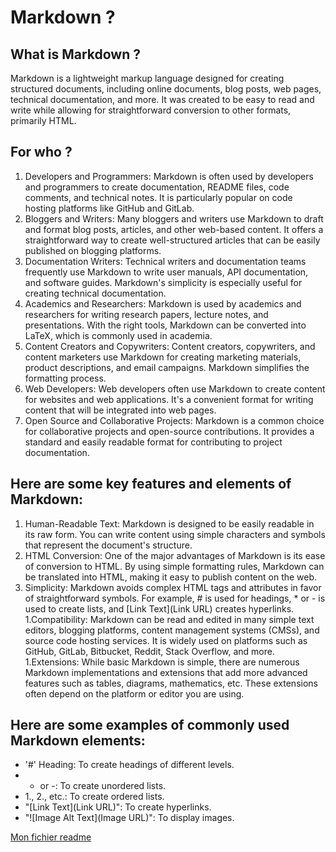 # Markdown ?

## What is Markdown ?
Markdown is a lightweight markup language designed for creating structured documents, 
including online documents, blog posts, web pages, technical documentation, and more. 
It was created to be easy to read and write while allowing for straightforward conversion to other formats, primarily HTML.

## For who ?
1. Developers and Programmers: Markdown is often used by developers and programmers to create documentation, README files, code comments, and technical notes. It is particularly popular on code hosting platforms like GitHub and GitLab.
1. Bloggers and Writers: Many bloggers and writers use Markdown to draft and format blog posts, articles, and other web-based content. It offers a straightforward way to create well-structured articles that can be easily published on blogging platforms.
1. Documentation Writers: Technical writers and documentation teams frequently use Markdown to write user manuals, API documentation, and software guides. Markdown's simplicity is especially useful for creating technical documentation.
1. Academics and Researchers: Markdown is used by academics and researchers for writing research papers, lecture notes, and presentations. With the right tools, Markdown can be converted into LaTeX, which is commonly used in academia.
1. Content Creators and Copywriters: Content creators, copywriters, and content marketers use Markdown for creating marketing materials, product descriptions, and email campaigns. Markdown simplifies the formatting process.
1. Web Developers: Web developers often use Markdown to create content for websites and web applications. It's a convenient format for writing content that will be integrated into web pages.
1. Open Source and Collaborative Projects: Markdown is a common choice for collaborative projects and open-source contributions. It provides a standard and easily readable format for contributing to project documentation.

## Here are some key features and elements of Markdown:
1. Human-Readable Text: Markdown is designed to be easily readable in its raw form. You can write content using simple characters and symbols that represent the document's structure.
1. HTML Conversion: One of the major advantages of Markdown is its ease of conversion to HTML. By using simple formatting rules, Markdown can be translated into HTML, making it easy to publish content on the web.
1. Simplicity: Markdown avoids complex HTML tags and attributes in favor of straightforward symbols. For example, # is used for headings, * or - is used to create lists, and [Link Text](Link URL) creates hyperlinks.
1.Compatibility: Markdown can be read and edited in many simple text editors, blogging platforms, content management systems (CMSs), and source code hosting services. It is widely used on platforms such as GitHub, GitLab, Bitbucket, Reddit, Stack Overflow, and more.
1.Extensions: While basic Markdown is simple, there are numerous Markdown implementations and extensions that add more advanced features such as tables, diagrams, mathematics, etc. These extensions often depend on the platform or editor you are using.

## Here are some examples of commonly used Markdown elements:
- '#' Heading: To create headings of different levels.
- * or -: To create unordered lists.
- 1., 2., etc.: To create ordered lists.
- "[Link Text](Link URL)": To create hyperlinks.
- "![Image Alt Text](Image URL)": To display images.



[Mon fichier readme](README.md)

